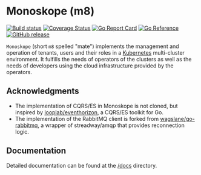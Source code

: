# Monoskope (m8)

[![Build status](https://github.com/finleap-connect/monoskope/actions/workflows/golang.yaml/badge.svg)](https://github.com/finleap-connect/monoskope/actions/workflows/golang.yaml)
[![Coverage Status](https://coveralls.io/repos/github/finleap-connect/monoskope/badge.svg?branch=main)](https://coveralls.io/github/finleap-connect/monoskope?branch=main)
[![Go Report Card](https://goreportcard.com/badge/github.com/finleap-connect/monoskope)](https://goreportcard.com/report/github.com/finleap-connect/monoskope)
[![Go Reference](https://pkg.go.dev/badge/github.com/finleap-connect/monoskope.svg)](https://pkg.go.dev/github.com/finleap-connect/monoskope)
[![GitHub release](https://img.shields.io/github/release/finleap-connect/monoskope.svg)](https://github.com/finleap-connect/monoskope/releases)

`Monoskope` (short `m8` spelled "mate") implements the management and operation of tenants, users and their roles in a [Kubernetes](https://kubernetes.io/) multi-cluster environment. It fulfills the needs of operators of the clusters as well as the needs of developers using the cloud infrastructure provided by the operators.

## Acknowledgments

* The implementation of CQRS/ES in Monoskope is not cloned, but inspired by [looplab/eventhorizon](https://github.com/looplab/eventhorizon), a CQRS/ES toolkit for Go.
* The implementation of the RabbitMQ client is forked from [wagslane/go-rabbitmq](https://github.com/wagslane/go-rabbitmq), a wrapper of streadway/amqp that provides reconnection logic.

## Documentation

Detailed documentation can be found at the [/docs](docs) directory.
